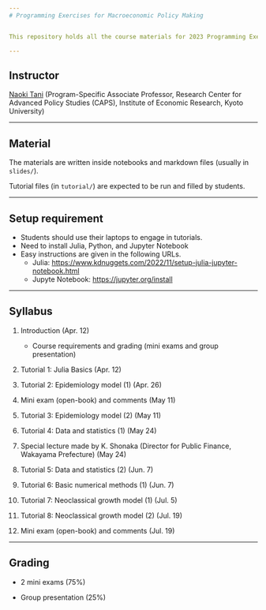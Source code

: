 ```yaml
---
# Programming Exercises for Macroeconomic Policy Making


This repository holds all the course materials for 2023 Programming Exercises for Macroeconomic Policy Making in Kyoto University.

---
```

## Instructor

[Naoki Tani](https://naoki-tani.github.io/) (Program-Specific Associate Professor, Research Center for Advanced Policy Studies (CAPS), Institute of Economic Research, Kyoto University)

---
## Material

The materials are written inside notebooks and markdown files (usually in `slides/`).

Tutorial files (in `tutorial/`) are expected to be run and filled by students.

---
## Setup requirement

- Students should use their laptops to engage in tutorials.
- Need to install Julia, Python, and Jupyter Notebook
- Easy instructions are given in the following URLs.
  - Julia: https://www.kdnuggets.com/2022/11/setup-julia-jupyter-notebook.html
  - Jupyte Notebook: https://jupyter.org/install

---
## Syllabus

1. Introduction (Apr. 12)
    - Course requirements and grading (mini exams and group presentation)
    
2. Tutorial 1: Julia Basics (Apr. 12)

3. Tutorial 2: Epidemiology model (1) (Apr. 26)  

4. Mini exam (open-book) and comments (May 11) 

5. Tutorial 3: Epidemiology model (2) (May 11) 

6. Tutorial 4: Data and statistics (1) (May 24)

7. Special lecture made by K. Shonaka (Director for Public Finance, Wakayama Prefecture) (May 24)

8. Tutorial 5: Data and statistics (2) (Jun. 7)
 
9. Tutorial 6: Basic numerical methods (1)  (Jun. 7)  

10. Tutorial 7: Neoclassical growth model (1) (Jul. 5)    

11. Tutorial 8: Neoclassical growth model (2) (Jul. 19)    

12. Mini exam (open-book) and comments (Jul. 19)


---
## Grading

- 2 mini exams (75%)

- Group presentation (25%)
